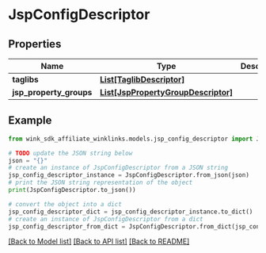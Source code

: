 # JspConfigDescriptor


## Properties

Name | Type | Description | Notes
------------ | ------------- | ------------- | -------------
**taglibs** | [**List[TaglibDescriptor]**](TaglibDescriptor.md) |  | [optional] 
**jsp_property_groups** | [**List[JspPropertyGroupDescriptor]**](JspPropertyGroupDescriptor.md) |  | [optional] 

## Example

```python
from wink_sdk_affiliate_winklinks.models.jsp_config_descriptor import JspConfigDescriptor

# TODO update the JSON string below
json = "{}"
# create an instance of JspConfigDescriptor from a JSON string
jsp_config_descriptor_instance = JspConfigDescriptor.from_json(json)
# print the JSON string representation of the object
print(JspConfigDescriptor.to_json())

# convert the object into a dict
jsp_config_descriptor_dict = jsp_config_descriptor_instance.to_dict()
# create an instance of JspConfigDescriptor from a dict
jsp_config_descriptor_from_dict = JspConfigDescriptor.from_dict(jsp_config_descriptor_dict)
```
[[Back to Model list]](../README.md#documentation-for-models) [[Back to API list]](../README.md#documentation-for-api-endpoints) [[Back to README]](../README.md)


